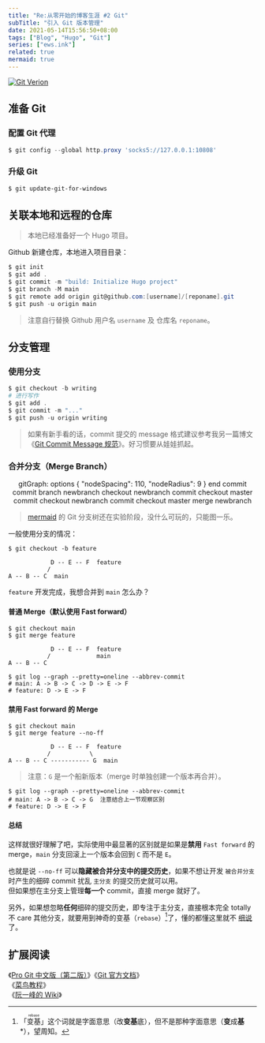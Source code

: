 ```yaml
---
title: "Re:从零开始的博客生涯 #2 Git"
subTitle: "引入 Git 版本管理"
date: 2021-05-14T15:56:50+08:00
tags: ["Blog", "Hugo", "Git"]
series: ["ews.ink"]
related: true
mermaid: true
---
```


<a href="https://git-scm.com/downloads"><img src="https://img.shields.io/badge/git_version-v2.31.1-blue.svg?logo=git&logoColor=fff" alt="Git Verion" data-sticker /></a>

## 准备 Git
### 配置 Git 代理
```powershell
$ git config --global http.proxy 'socks5://127.0.0.1:10808'
```

### 升级 Git
```powershell
$ git update-git-for-windows
```

## 关联本地和远程的仓库
> 本地已经准备好一个 Hugo 项目。

Github 新建仓库，本地进入项目目录：  

```Powershell
$ git init
$ git add .
$ git commit -m "build: Initialize Hugo project"
$ git branch -M main
$ git remote add origin git@github.com:[username]/[reponame].git
$ git push -u origin main
```

> 注意自行替换 Github 用户名 `username` 及 仓库名 `reponame`。  

## 分支管理
### 使用分支
```Powershell
$ git checkout -b writing
# 进行写作
$ git add .
$ git commit -m "..."
$ git push -u origin writing
```

> 如果有新手看的话，commit 提交的 message 格式建议参考我另一篇博文《[Git Commit Message 规范](/tech/git-commit-message)》。好习惯要从娃娃抓起。  

### 合并分支（Merge Branch）

<div class="mermaid" align="center">
gitGraph:
options
{
    "nodeSpacing": 110,
    "nodeRadius": 9
}
end
commit
commit
branch newbranch
checkout newbranch
commit
checkout master
commit
checkout newbranch
commit
checkout master
merge newbranch
</div>

> [mermaid](https://mermaid-js.github.io/mermaid/#/) 的 Git 分支树还在实验阶段，没什么可玩的，只能图一乐。  

一般使用分支的情况：  
```shell
$ git checkout -b feature
```

```
            D -- E -- F  feature
           /
A -- B -- C  main
```

`feature` 开发完成，我想合并到 `main` 怎么办？  

#### 普通 Merge（默认使用 Fast forward）
```shell
$ git checkout main
$ git merge feature
```

```
            D -- E -- F  feature
           /             main
A -- B -- C
```

```shell
$ git log --graph --pretty=oneline --abbrev-commit
# main: A -> B -> C -> D -> E -> F
# feature: D -> E -> F
```

#### 禁用 Fast forward 的 Merge
```shell
$ git checkout main
$ git merge feature --no-ff
```

```
            D -- E -- F  feature
           /           \
A -- B -- C ----------- G  main
```

> 注意：`G` 是一个船新版本（merge 时单独创建一个版本再合并）。  

```shell
$ git log --graph --pretty=oneline --abbrev-commit
# main: A -> B -> C -> G  注意结合上一节观察区别
# feature: D -> E -> F
```

#### 总结
这样就很好理解了吧，实际使用中最显著的区别就是如果是**禁用** `Fast forward` 的 merge，`main` 分支回滚上一个版本会回到 `C` 而不是 `E`。  

也就是说 `--no-ff` 可以**隐藏被合并分支中的提交历史**，如果不想让开发 `被合并分支` 时产生的细碎 commit 扰乱 `主分支` 的提交历史就可以用。  
但如果想在主分支上管理**每一个** commit，直接 merge 就好了。  

另外，如果想忽略**任何**细碎的提交历史，即专注于主分支，直接根本完全 totally 不 care 其他分支，就要用到神奇的变基（`rebase`）[^1]了，懂的都懂这里就不 [细说](https://git-scm.com/book/zh/v2/Git-%E5%88%86%E6%94%AF-%E5%8F%98%E5%9F%BA) 了。  

## 扩展阅读
《[Pro Git 中文版（第二版）](https://www.progit.cn/)》《[Git 官方文档](https://git-scm.com/book/zh/v2/)》  
《[菜鸟教程](https://www.runoob.com/git/git-tutorial.html)》  
《[阮一峰的 Wiki](https://www.liaoxuefeng.com/wiki/896043488029600)》  

[^1]: 「<ruby><rb>变基</rb><rp>（</rp><rt>rebase</rt><rp>）</rp></ruby>」这个词就是字面意思（改**变基**底），但不是那种字面意思（**变**成**基**\*），望周知。  

